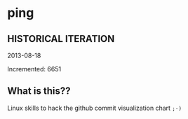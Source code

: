 # ping

## HISTORICAL ITERATION
2013-08-18

Incremented: 6651

## What is this?? 
Linux skills to hack the github commit visualization chart `;-)`
